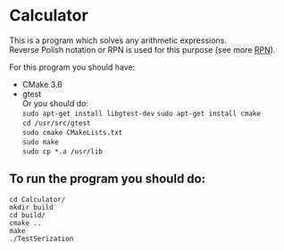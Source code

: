 # Calculator
This is a program which solves any arithmetic expressions.  
Reverse Polish notation or RPN is used for this purpose (see more [RPN](https://en.wikipedia.org/wiki/Reverse_Polish_notation)).  

For this program you should have:
* CMake 3.6  
* gtest  
Or you should do:  
`sudo apt-get install libgtest-dev`
`sudo apt-get install cmake`  
`cd /usr/src/gtest`  
`sudo cmake CMakeLists.txt`  
`sudo make`  
`sudo cp *.a /usr/lib`  

## To run the program you should do:  
`cd Calculator/`  
`mkdir build`  
`cd build/`  
`cmake ..`  
`make`  
`./TestSerization`  

